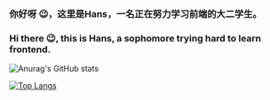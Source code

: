 ### 你好呀 😉，这里是Hans，一名正在努力学习前端的大二学生。

### Hi there 😉, this is Hans, a sophomore trying hard to learn frontend.

![Anurag's GitHub stats](https://github-readme-stats.vercel.app/api?username=BlCatG&show_icons=true&count_private=true&theme=graywhite)

[![Top Langs](https://github-readme-stats.vercel.app/api/top-langs/?username=anuraghazra&layout=compact&theme=graywhite)](https://github.com/anuraghazra/github-readme-stats)
